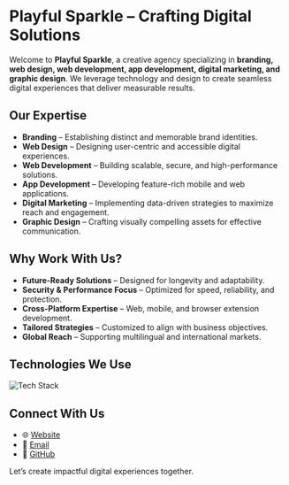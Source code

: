 # Playful Sparkle – Crafting Digital Solutions

Welcome to **Playful Sparkle**, a creative agency specializing in **branding, web design, web development, app development, digital marketing, and graphic design**. We leverage technology and design to create seamless digital experiences that deliver measurable results.

## Our Expertise

- **Branding** – Establishing distinct and memorable brand identities.
- **Web Design** – Designing user-centric and accessible digital experiences.
- **Web Development** – Building scalable, secure, and high-performance solutions.
- **App Development** – Developing feature-rich mobile and web applications.
- **Digital Marketing** – Implementing data-driven strategies to maximize reach and engagement.
- **Graphic Design** – Crafting visually compelling assets for effective communication.

## Why Work With Us?

- **Future-Ready Solutions** – Designed for longevity and adaptability.
- **Security & Performance Focus** – Optimized for speed, reliability, and protection.
- **Cross-Platform Expertise** – Web, mobile, and browser extension development.
- **Tailored Strategies** – Customized to align with business objectives.
- **Global Reach** – Supporting multilingual and international markets.

## Technologies We Use

![Tech Stack](https://skillicons.dev/icons?i=php,js,ts,vue,react,java,mysql,sqlite,git,github,figma,wordpress,linux,nginx,docker)

## Connect With Us

- 🌐 [Website](https://playfulsparkle.com)
- 📧 [Email](hello@playfulsparkle.com)
- 🐙 [GitHub](https://github.com/playfulsparkle)

Let’s create impactful digital experiences together.
